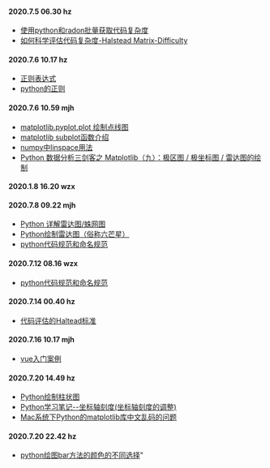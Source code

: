 #### 2020.7.5 06.30 hz

* <a href="https://blog.csdn.net/KITEOFFTHELINE/article/details/107047881" target="_blank">使用python和radon批量获取代码复杂度</a>
* <a href="https://juejin.im/post/5cdd7bdb5188256903366410" target="_blank">如何科学评估代码复杂度-Halstead Matrix-Difficulty</a>



#### 2020.7.6 10.17 hz

* <a href="https://www.runoob.com/regexp/regexp-syntax.html">正则表达式</a>
* <a href="https://www.runoob.com/python/python-reg-expressions.html">python的正则</a>



#### 2020.7.6 10.59 mjh

* <a href="https://www.jianshu.com/p/82b2a4f66ed7" target="_blank">matplotlib.pyplot.plot 绘制点线图</a>
* <a href="https://blog.csdn.net/jagbiam1000/article/details/79600679?utm_medium=distribute.pc_relevant.none-task-blog-BlogCommendFromMachineLearnPai2-1.nonecase&depth_1-utm_source=distribute.pc_relevant.none-task-blog-BlogCommendFromMachineLearnPai2-1.nonecase" target="_blank">matplotlib subplot函数介绍</a>
* <a href="https://blog.csdn.net/grey_csdn/article/details/54561796" target="_blank">numpy中linspace用法</a>
* <a href="https://blog.csdn.net/qq_36759224/article/details/106162412" target="_blank">Python 数据分析三剑客之 Matplotlib（九）：极区图 / 极坐标图 / 雷达图的绘制</a>



#### 2020.1.8 16.20 wzx



#### 2020.7.8 09.22 mjh

* <a href="https://www.jianshu.com/p/0a76ecf50a43" target="_blank">Python 详解雷达图/蛛网图</a>
* <a href="https://blog.csdn.net/Just_youHG/article/details/83904618/" target="_blank">Python绘制雷达图（俗称六芒星）</a>
* <a href="https://www.jianshu.com/p/36e686decad2" target="_blank">python代码规范和命名规范</a>



#### 2020.7.12 08.16 wzx

* <a href="https://www.jianshu.com/p/36e686decad2">python代码规范和命名规范</a>



#### 2020.7.14 00.40 hz

* <a href="https://en.wikipedia.org/wiki/Halstead_complexity_measures">代码评估的Haltead标准</a>



#### 2020.7.16 10.17 mjh

* <a href="https://www.cnblogs.com/biehongli/p/11071938.html">vue入门案例</a>



#### 2020.7.20 14.49 hz

* <a href="https://www.cnblogs.com/shenxiaolin/p/11100094.html">Python绘制柱状图</a>
* <a href="https://www.cnblogs.com/linblogs/p/9663229.html">Python学习笔记--坐标轴刻度(坐标轴刻度的调整)</a>
* <a href="https://blog.csdn.net/kl28978113/article/details/91047633">Mac系统下Python的matplotlib库中文乱码的问题</a>



#### 2020.7.20 22.42 hz

* <a href="https://blog.csdn.net/weixin_30933531/article/details/101073616">python绘图bar方法的颜色的不同选择</a>"